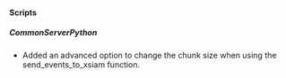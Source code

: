 
#### Scripts

##### CommonServerPython

- Added an advanced option to change the chunk size when using the send_events_to_xsiam function.

